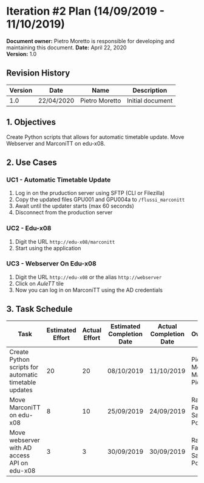 # Iteration #2 Plan (14/09/2019 - 11/10/2019)

**Document owner:** Pietro Moretto is responsible for developing and maintaining this document. 
**Date:** April 22, 2020  
**Version:** 1.0

## Revision History

| Version | Date     | Name            | Description      |
|---------|----------|-----------------|------------------|
| 1.0     | 22/04/2020 | Pietro Moretto | Initial document |

## 1. Objectives
Create Python scripts that allows for automatic timetable update. Move Webserver and MarconiTT on edu-x08.

## 2. Use Cases

### UC1 - Automatic Timetable Update

1. Log in on the pruduction server using SFTP (CLI or Filezilla)
2. Copy the updated files GPU001 and GPU004a to `/flussi_marconitt`
3. Await until the updater starts (max 60 seconds)
4. Disconnect from the production server

### UC2 - Edu-x08

1. Digit the URL `http://edu-x08/marconitt`
2. Start using the application

### UC3 - Webserver On Edu-x08

1. Digit the URL `http://edu-x08` or the alias `http://webserver`
2. Click on *AuleTT* tile
3. Now you can log in on MarconiTT using the AD credentials

## 3. Task Schedule

| Task                                                  | Estimated Effort | Actual Effort | Estimated Completion Date | Actual Completion Date | Owner/s                        | Status   |
|-------------------------------------------------------|------------------|---------------|---------------------------|------------------------|------------------------------|----------|
| Create Python scripts for automatic timetable updates | 20               | 20            | 08/10/2019                | 11/10/2019             | Pietro Moretto, Mateo Picari | Finished |
| Move MarconiTT on edu-x08                             | 8                | 10            | 25/09/2019                | 24/09/2019             | Raul Farkas, Samuele Pozzani | Finished |
| Move webserver with AD access API on edu-x08          | 3                | 3             | 30/09/2019                | 30/09/2019             | Raul Farkas, Samuele Pozzani | Finished |
